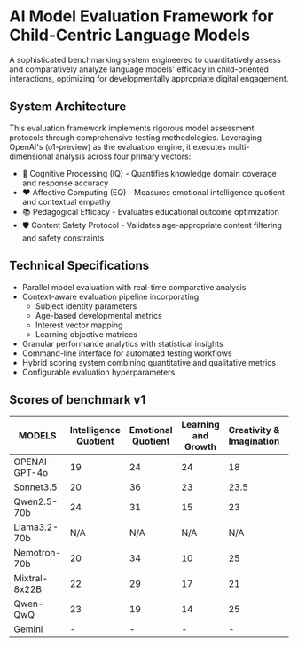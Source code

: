 # AI Model Evaluation Framework for Child-Centric Language Models

A sophisticated benchmarking system engineered to quantitatively assess and comparatively analyze language models' efficacy in child-oriented interactions, optimizing for developmentally appropriate digital engagement.

## System Architecture

This evaluation framework implements rigorous model assessment protocols through comprehensive testing methodologies. Leveraging OpenAI's (o1-preview) as the evaluation engine, it executes multi-dimensional analysis across four primary vectors:

- 🧠 Cognitive Processing (IQ) - Quantifies knowledge domain coverage and response accuracy
- ❤️ Affective Computing (EQ) - Measures emotional intelligence quotient and contextual empathy
- 📚 Pedagogical Efficacy - Evaluates educational outcome optimization
- 🛡️ Content Safety Protocol - Validates age-appropriate content filtering and safety constraints

## Technical Specifications

- Parallel model evaluation with real-time comparative analysis
- Context-aware evaluation pipeline incorporating:
  - Subject identity parameters
  - Age-based developmental metrics
  - Interest vector mapping
  - Learning objective matrices
- Granular performance analytics with statistical insights
- Command-line interface for automated testing workflows
- Hybrid scoring system combining quantitative and qualitative metrics
- Configurable evaluation hyperparameters


## Scores of benchmark v1

| MODELS        | Intelligence Quotient | Emotional Quotient | Learning and Growth | Creativity & Imagination | Safety and Privacy |
|---------------|-----------------------|--------------------|---------------------|--------------------------|--------------------|
| OPENAI GPT-4o | 19                    | 24                 | 24                  | 18                       | 27                 |
| Sonnet3.5     | 20                    | 36                 | 23                  | 23.5                     | 33                 |
| Qwen2.5-70b   | 24                    | 31                 | 15                  | 23                       | 31                 |
| Llama3.2-70b  | N/A                   | N/A                | N/A                 | N/A                      | N/A                |
| Nemotron-70b  | 20                    | 34                 | 10                  | 25                       | 31                 |
| Mixtral-8x22B | 22                    | 29                 | 17                  | 21                       | 30                 |
| Qwen-QwQ      | 23                    | 19                 | 14                  | 25                       | 28                 |
| Gemini        | -                     | -                  | -                   | -                        | -                  |
